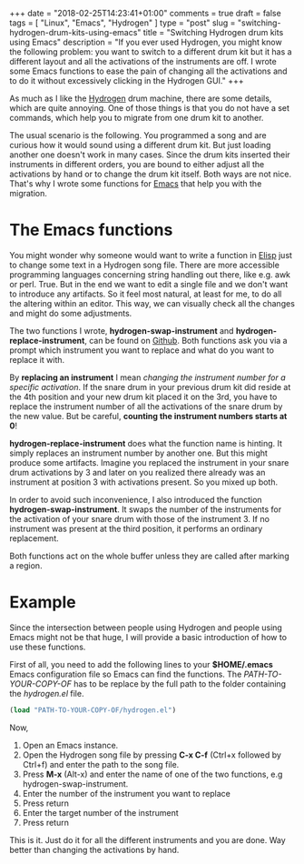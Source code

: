 +++
date = "2018-02-25T14:23:41+01:00"
comments = true
draft = false
tags = [ "Linux", "Emacs", "Hydrogen" ]
type = "post"
slug = "switching-hydrogen-drum-kits-using-emacs"
title = "Switching Hydrogen drum kits using Emacs"
description = "If you ever used Hydrogen, you might know the following problem: you want to switch to a different drum kit but it has a different layout and all the activations of the instruments are off. I wrote some Emacs functions to ease the pain of changing all the activations and to do it without excessively clicking in the Hydrogen GUI."
+++

As much as I like the
[Hydrogen](https://github.com/hydrogen-music/hydrogen) drum machine,
there are some details, which are quite annoying. One of those things
is that you do not have a set commands, which help you to migrate from
one drum kit to another. 

The usual scenario is the following. You programmed a song and are
curious how it would sound using a different drum kit. But just
loading another one doesn't work in many cases. Since the drum kits
inserted their instruments in different orders, you are bound to
either adjust all the activations by hand or to change the drum kit
itself. Both ways are not nice. That's why I wrote some functions for
[Emacs](https://www.gnu.org/software/emacs/) that help you with the
migration. 

# The Emacs functions

You might wonder why someone would want to write a function in
[Elisp](https://en.wikipedia.org/wiki/Emacs_Lisp) just to change some
text in a Hydrogen song file. There are more accessible programming
languages concerning string handling out there, like e.g. awk or
perl. True. But in the end we want to edit a single file and we don't
want to introduce any artifacts. So it feel most natural, at least for
me, to do all the altering within an editor. This way, we can visually
check all the changes and might do some adjustments.

The two functions I wrote, **hydrogen-swap-instrument** and
**hydrogen-replace-instrument**, can be found on
[Github](https://github.com/theGreatWhiteShark/configurations-and-scripts/blob/master/emacs/elisp/hydrogen.el). Both
functions ask you via a prompt which instrument you want to replace
and what do you want to replace it with. 

By **replacing an instrument** I mean *changing the instrument
number for a specific activation*. If the snare drum in your previous
drum kit did reside at the 4th position and your new drum kit placed
it on the 3rd, you have to replace the instrument number of all the
activations of the snare drum by the new value. But be careful,
**counting the instrument numbers starts at 0**!

**hydrogen-replace-instrument** does what the function name is
hinting. It simply replaces an instrument number by another one. But
this might produce some artifacts. Imagine you replaced the instrument
in your snare drum activations by 3 and later on you realized there
already was an instrument at position 3 with activations present. So
you mixed up both. 

In order to avoid such inconvenience, I also introduced the function
**hydrogen-swap-instrument**. It swaps the number of the
instruments for the activation of your snare drum with those of the
instrument 3. If no instrument was present at the third position, it
performs an ordinary replacement.

Both functions act on the whole buffer unless they are called after
marking a region.

# Example

Since the intersection between people using Hydrogen and people using
Emacs might not be that huge, I will provide a basic introduction of
how to use these functions. 

First of all, you need to add the following lines to your
**$HOME/.emacs** Emacs configuration file so Emacs can find the
functions. The *PATH-TO-YOUR-COPY-OF* has to be replace by the full
path to the folder containing the *hydrogen.el* file.

```cl
(load "PATH-TO-YOUR-COPY-OF/hydrogen.el")
```

Now,

1. Open an Emacs instance.
2. Open the Hydrogen song file by pressing **C-x C-f** (Ctrl+x
   followed by Ctrl+f) and enter the path to the song file.
3. Press **M-x** (Alt-x) and enter the name of one of the two
   functions, e.g hydrogen-swap-instrument.
4. Enter the number of the instrument you want to replace
5. Press return
6. Enter the target number of the instrument
7. Press return

This is it. Just do it for all the different instruments and you are
done. Way better than changing the activations by hand.
